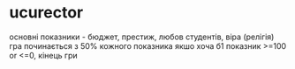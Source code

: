 # ucurector
основні показники - бюджет, престиж, любов студентів, віра (релігія)
гра починається з 50% кожного показника
якшо хоча б1 показник >=100 or <=0, кінець гри

